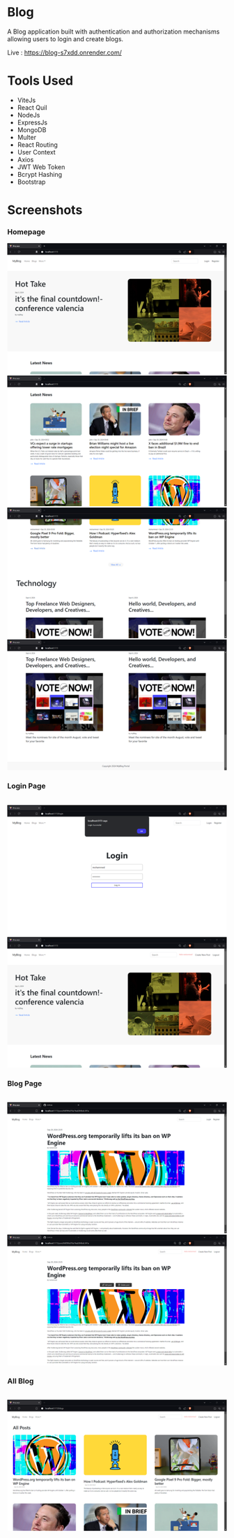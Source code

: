 <h1>Blog</h1>
<p>A Blog application built with authentication and authorization mechanisms allowing users to login and create blogs.</p>

Live : https://blog-s7xdd.onrender.com/

<h1>Tools Used</h1>
<ul>
  <li>ViteJs</li>
  <li>React Quil</li>
  <li>NodeJs</li>
  <li>ExpressJs</li>
  <li>MongoDB</li>
  <li>Multer</li>
  <li>React Routing</li>
  <li>User Context</li>
  <li>Axios</li>
  <li>JWT Web Token</li>
  <li>Bcrypt Hashing</li>
  <li>Bootstrap</li>
</ul>

<h1>Screenshots</h1>
<h3>Homepage</h3>
<img src='./screenshots/Home.png'>
<img src='./screenshots/Home2.png'>
<img src='./screenshots/Home3.png'>
<img src='./screenshots/Home4.png'>

</br>
<h3>Login Page</h3>
</br>
<img src='./screenshots/Login.png'>

</br>
<img src='./screenshots/HomeSignedin.png'>

</br>
<h3>Blog Page</h3>
</br>
<img src='./screenshots/BlogPage.png'>
<img src='./screenshots/BlogPageloggedin.png'>

</br>
<h3>All Blog</h3>
</br>
<img src='./screenshots/AllPost.png'>

